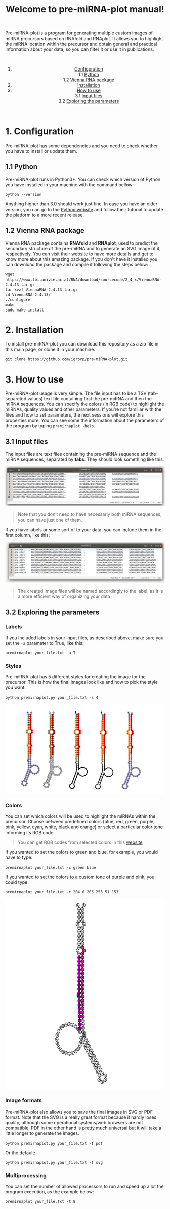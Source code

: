 
<br>
<h1 align="center" id="welcome-to-pre-mirna-plot-manual">Welcome to pre-miRNA-plot manual!</h1>
<p></p>
<br>
<p>Pre-miRNA-plot is a program for generating multiple custom images of miRNA precursors based on RNAfold and RNAplot. It allows you to highlight the miRNA location within the precursor and obtain general and practical information about your data, so you can filter it or use it in publications.</p>

<br>

<ol align="center" style="bacj">
<li><a href="#1-configuration">Configuration</a><br>
1.1 <a href="#11-python">Python</a><br>
1.2 <a href="#12-vienna-rna-package">Vienna RNA package</a></li>
<li><a href="#2-installation">Installation</a></li>
<li><a href="#3-how-to-use">How to use</a><br>
3.1 <a href="#31-input-files">Input files</a><br>
3.2 <a href="#32-exploring-the-parameters">Exploring the parameters</a></li>
 </ol>
<br>

<h1 id="configuration">1. Configuration</h1>
Pre-miRNA-plot has some dependencies and you need to check whether you have to install or update them.

<h2 id="python">1.1 Python</h2>
<p>Pre-miRNA-plot runs in Python3+. You can check which version of Python you have installed in your machine with the command bellow:</p>
<pre><code>python --version</code></pre>
<p>Anything higher than 3.0 should work just fine. In  case you have an older version, you can go to the <a href="https://www.python.org/downloads/"> Python website</a> and follow their tutorial to update the platform to a more recent release.</p>

<h2 id="vienna-rna-package">1.2 Vienna RNA package</h2>
<p>Vienna RNA package contains <strong>RNAfold</strong> and <strong>RNAplot</strong>, used to predict the secondary structure of the pre-miRNA and to generate an SVG image of it, respectively. You can visit their <a href="https://www.tbi.univie.ac.at/RNA/documentation.html">website</a> to have more details and get to know more about this amazing package. If you don't have it installed you can download the package and compile it following the steps below:</p>
<pre><code>wget https://www.tbi.univie.ac.at/RNA/download/sourcecode/2_4_x/ViennaRNA-2.4.13.tar.gz
tar xvzf ViennaRNA-2.4.13.tar.gz
cd ViennaRNA-2.4.13/
./configure
make
sudo make install
</code></pre>

<h1 id="installation">2. Installation</h1>
<p>To install pre-miRNA-plot you can download this repository as a zip file in this main page, or clone it in your machine:</p>

<pre><code>git clone https://github.com/igrorp/pre-miRNA-plot.git</code></pre>

<h1 id="how-to-use">3. How to use</h1>
<p>Pre-miRNA-plot usage is very simple. The file input has to be a TSV (tab-separeted values) text file containing first the pre-miRNA and then the miRNA sequences. You can specify the colors (in RGB code) to highlight the miRNAs, quality values and other parameters. If you’re not familiar with the files and how to set parameters, the next sessions will explore this properties more. You can see some the information about the parameters of the program by typing <code>premirnaplot -help</code>.</p>

<h2 id="input-files">3.1 Input files</h2>
<p>The input files are text files containing the pre-miRNA sequence and the miRNA sequences, separated by <strong>tabs</strong>. They should look something like this:</p>
<p><img src="https://github.com/igrorp/pre-miRNA-plot/blob/master/src/ex1.png" alt="Example 1"></p>
<blockquote>
<p>Note that you don’t need to have necessarly both miRNA sequences, you can have just one of them.</p></blockquote>
<p>If you have labels or some sort of  to your data, you can include them in the first column, like this:</p>
<p><img src="https://github.com/igrorp/pre-miRNA-plot/blob/master/src/ex2.png" alt="Example 2"></p>
<blockquote>
<p>The created image files will be named accordingly to the label, as it is a more efficient way of organizing your data</p></blockquote>

<h2 id="exploring-the-parameters">3.2 Exploring the parameters</h2>

<h3 id="labels">Labels</h3>
<p>If you included labels in your input files, as described above, make sure you set the <code>-a</code> parameter to True, like this:</p>
<pre><code>premirnaplot your_file.txt -a T</code></pre>

<h3 id="labels">Styles</h3>

Pre-miRNA-plot has 5 different styles for creating the image for the precursor. This is how the final images look like and how to pick the style you want. 

    python premirnaplot.py your_file.txt -s 4


<img src="https://github.com/igrorp/pre-miRNA-plot/blob/master/src/all.svg" class="preimg"/>

<h3 id="colors">Colors</h3>

<p>You can set which colors will be used to highlight the miRNAs within the precursor. Choose between predefined colors (blue, red, green, purple, pink, yellow, cyan, white, black and orange) or select a particular color tone informing its RGB code.
</p><blockquote> You can get RGB codes from selected colors in this <a href="[https://www.w3schools.com/colors/colors_picker.asp](https://www.w3schools.com/colors/colors_picker.asp)">website</a><p></p></blockquote>If you wanted to set the colors to green and blue, for example, you would have to type:

<pre><code>premirnaplot your_file.txt -c green blue</code></pre>

<p>If you wanted to set the colors to a custom tone of purple and pink, you could type:
</p><pre><code>premirnaplot your_file.txt -c 204 0 205 255 51 153</code></pre>

<p></p><p align="center">
<img src="https://github.com/igrorp/pre-miRNA-plot/blob/master/src/im3.svg" height=600>
</p>

<h3 id="labels">Image formats</h3>

Pre-miRNA-plot also allows you to save the final images in SVG or PDF format. Note that the SVG is a really great format because it hardly loses quality, although some operational systems/web browsers are not compatible. PDF in the other hand is  pretty much universal but it will take a little longer to generate the images.

    python premirnaplot.py your_file.txt -f pdf

Or the default:

    python premirnaplot.py your_file.txt -f svg

<h3 id="multiprocessing">Multiprocessing</h3>
<p>You can set the number of allowed processors to run and speed up a lot the program execution, as the example below: </p>
<pre><code>premirnaplot your_file.txt -t 8</code></pre>

</body>
</html>
<!--stackedit_data:
eyJoaXN0b3J5IjpbODc4MzE5MjEwLDg4NjM1MTQ0MywxMDE5Mj
kwNywtMzQ1MjMzODQxLC00NjE0NDY4NDgsLTEzNTUyNzU2OTEs
LTE1Njg2NzU3NDAsLTE1Njg2NzU3NDAsLTM5MTk4NTczNywxOT
gyOTAwMzMyLC0xNjgwNTk5ODA3LC04MDg5MzA2MTMsMTA0MTgx
NDg4MCw2OTQxMTYyMDIsLTE2ODI1ODI3NDgsLTQ2NzEyNTE2Ny
wtMTYzNzczNzExMiwxODYyNTI4MTM3LC0yMDM4NjQ0MjkxLDg2
ODExMjM3N119
-->